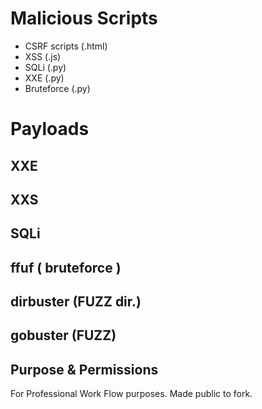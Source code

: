 # Malicious Scripts
- CSRF scripts (.html)
- XSS (.js)
- SQLi (.py)
- XXE (.py)
- Bruteforce (.py)
# Payloads
## XXE
## XXS
## SQLi
## ffuf ( bruteforce )

## dirbuster (FUZZ dir.)

## gobuster (FUZZ)
## Purpose & Permissions 
For Professional Work Flow purposes. Made public to fork.
